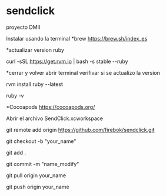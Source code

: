 # sendclick
proyecto DMII

Instalar usando la terminal
*brew https://brew.sh/index_es

*actualizar version ruby

  curl -sSL https://get.rvm.io | bash -s stable --ruby
  
  
*cerrar y volver abrir terminal verifivar si se actualizo la version

  rvm install ruby --latest
  
  ruby -v
  
*Cocoapods https://cocoapods.org/

Abrir el archivo SendClick.xcworkspace

git remote add origin https://github.com/firebok/sendclick.git

git checkout -b "your_name"

git add .

git commit -m "name_modify"

git pull origin your_name

git push origin your_name

 
